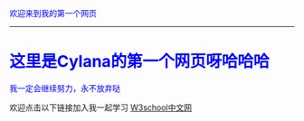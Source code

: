 <html>
<head>
 
 <font color="#0000FF">欢迎来到我的第一个网页<hr/> </font>

</head>
<body background="代码雨1.gif">
 <h1>
  <font color="#0000FF">这里是Cylana的第一个网页呀哈哈哈</font>
 </h1>
 <p>
  <font color="#0000FF">我一定会继续努力，永不放弃哒</font> 
 </p>
 <p>
  欢迎点击以下链接加入我一起学习
  <a href="https://www.w3school.com.cn/html/html_basic.asp"> W3school中文网 </a>
 </p>
</body>
</html>
